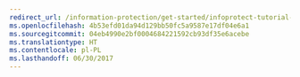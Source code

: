 ```yaml
---
redirect_url: /information-protection/get-started/infoprotect-tutorial-step3
ms.openlocfilehash: 4b53efd01da94d129bb50fc5a9587e17df04e6a1
ms.sourcegitcommit: 04eb4990e2bf0004684221592cb93df35e6acebe
ms.translationtype: HT
ms.contentlocale: pl-PL
ms.lasthandoff: 06/30/2017
---
```

